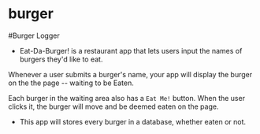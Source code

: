 # burger

#Burger Logger

* Eat-Da-Burger! is a restaurant app that lets users input the names of burgers they'd like to eat.

 Whenever a user submits a burger's name, your app will display the burger on the the page -- waiting to be Eaten.

 Each burger in the waiting area also has a `Eat Me!` button. When the user clicks it, the burger will move and be deemed eaten on the page.

* This app will stores every burger in a database, whether eaten or not.

